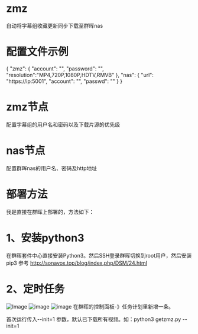 # zmz
自动将字幕组收藏更新同步下载至群晖nas

# 配置文件示例
{
	"zmz": {
	    "account": "",
	    "password": "",
	    "resolution":"MP4,720P,1080P,HDTV,RMVB"
	},
	"nas": {
	    "url": "https://ip:5001",
	    "account": "",
	    "passwd": ""
	}
}
# zmz节点
配置字幕组的用户名和密码以及下载片源的优先级

# nas节点
配置群晖nas的用户名、密码及http地址

# 部署方法
我是直接在群晖上部署的，方法如下：
# 1、安装python3
在群晖套件中心直接安装Python3。然后SSH登录群晖切换到root用户，然后安装pip3
参考 http://sonavox.top/blog/index.php/DSM/24.html
# 2、定时任务
![Image](https://github.com/nageshui/zmz/tree/master/image/1.jpg)
![image](https://github.com/nageshui/zmz/tree/master/image/2.jpg)
![image](https://github.com/nageshui/zmz/tree/master/image/3.jpg)
在群晖的控制面板-》任务计划里新增一条。

首次运行传入--init=1 参数，默认已下载所有视频。如：python3 getzmz.py --init=1
